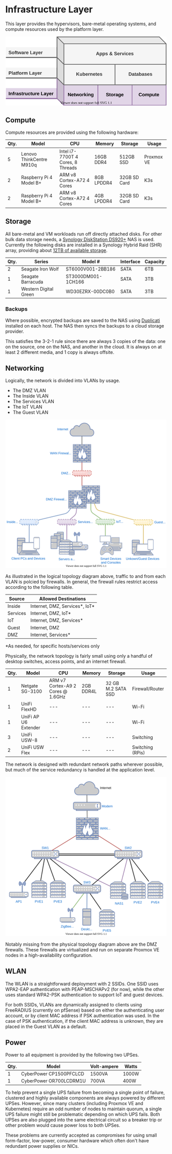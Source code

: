 # Infrastructure Layer

This layer provides the hypervisors, bare-metal operating systems, and compute resources used by the platform layer.

![infrastructure layer diagram](assets/homelab-layers-if.svg)

## Compute

Compute resources are provided using the following hardware:

|Qty.|Model|CPU|Memory|Storage|Usage|
|----|-----|---|------|-------|-----|
|5|Lenovo ThinkCentre M910q|Intel i7-7700T 4 Cores, 8 Threads|16GB DDR4|512GB SSD|Proxmox VE|
|2|Raspberry Pi 4 Model B+|ARM v8 Cortex-A72 4 Cores|8GB LPDDR4|32GB SD Card|K3s|
|2|Raspberry Pi 4 Model B+|ARM v8 Cortex-A72 4 Cores|4GB LPDDR4|32GB SD Card|K3s|

## Storage

All bare-metal and VM workloads run off directly attached disks. For other bulk data storage needs, a [Synology DiskStation DS920+](https://www.synology.com/en-us/products/DS920+) NAS is used. Currently the following disks are installed in a Synology Hybrid Raid (SHR) array, providing about [12TB of available storage](https://www.synology.com/en-us/support/RAID_calculator?hdds=6%20TB|6%20TB|3%20TB|3%20TB).

|Qty.|Series|Model #|Interface|Capacity|
|----|------|-------|---------|--------|
|2|Seagate Iron Wolf|ST6000V001-2BB186|SATA|6TB|
|1|Seagate Barracuda|ST3000DM001-1CH166|SATA|3TB|
|1|Western Digital Green|WD30EZRX-00DC0B0|SATA|3TB|

### Backups

Where possible, encrypted backups are saved to the NAS using [Duplicati](https://www.duplicati.com/) installed on each host. The NAS then syncs the backups to a cloud storage provider.

This satisfies the 3-2-1 rule since there are always 3 copies of the data: one on the source, one on the NAS, and another in the cloud. It is always on at least 2 different media, and 1 copy is always offsite.

## Networking

Logically, the network is divided into VLANs by usage.

- The DMZ VLAN
- The Inside VLAN
- The Services VLAN
- The IoT VLAN
- The Guest VLAN

![logical network topology diagram](assets/homelab-logical-network-topology.svg)

As illustrated in the logical topology diagram above, traffic to and from each VLAN is polcied by firewalls. In general, the firewall rules restrict access according to the following table.

|Source|Allowed Destinations|
|------|--------------------|
|Inside|Internet, DMZ, Services*, IoT*|
|Services|Internet, DMZ, IoT*|
|IoT|Internet, DMZ, Services*|
|Guest|Internet, DMZ|
|DMZ|Internet, Services*|

*As needed, for specific hosts/services only

Physically, the network topology is fairly small using only a handful of desktop switches, access points, and an internet firewall.

|Qty.|Model|CPU|Memory|Storage|Usage|
|----|-----|---|------|-------|-----|
|1|Netgate SG-3100|ARM v7 Cortex-A9 2 Cores @ 1.6GHz|2GB DDR4L|32 GB M.2 SATA SSD|Firewall/Router|
|1|UniFi FlexHD|---|---|---|Wi-Fi|
|1|UniFi AP U6 Extender|---|---|---|Wi-Fi|
|3|UniFi USW-8|---|---|---|Switching|
|2|UniFi USW Flex|---|---|---|Switching (RPis)|

The network is designed with redundant network paths wherever possible, but much of the service redundancy is handled at the application level.

![physical network topology diagram](assets/homelab-physical-network-topology.svg)

Notably missing from the physical topology diagram above are the DMZ firewalls. These firewalls are virtualized and run on separate Proxmox VE nodes in a high-availability configuration.

## WLAN

The WLAN is a straightforward deployment with 2 SSIDs. One SSID uses WPA2-EAP authentication with PEAP-MSCHAPv2 (for now), while the other uses standard WPA2-PSK authentication to support IoT and guest devices.

For both SSIDs, VLANs are dynamically assigned to clients using FreeRADIUS (currently on pfSense) based on either the authenticating user account, or by client MAC address if PSK authentication was used. In the case of PSK authentication, if the client MAC address is unknown, they are placed in the Guest VLAN as a default.

## Power

Power to all equipment is provided by the following two UPSes.

|Qty.|Model|Volt-ampere|Watts|
|----|-----|-----------|-----|
|1|CyberPower CP1500PFCLCD|1500VA|1000W|
|1|CyberPower OR700LCDRM1U|700VA|400W|

To help prevent a single UPS failure from becoming a single point of failure, clustered and highly available components are always powered by different UPSes. However, since many clusters (including Proxmox VE and Kubernetes) require an odd number of nodes to maintain quorum, a single UPS failure might still be problematic depending on which UPS fails. Both UPSes are also plugged into the same electrical circuit so a breaker trip or other problem would cause power loss to both UPSes.

These problems are currently accepted as compromises for using small form-factor, low-power, consumer hardware which often don't have redundant power supplies or NICs.
